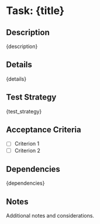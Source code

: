 # Task: {title}

## Description
{description}

## Details
{details}

## Test Strategy
{test_strategy}

## Acceptance Criteria
- [ ] Criterion 1
- [ ] Criterion 2

## Dependencies
{dependencies}

## Notes
Additional notes and considerations.
